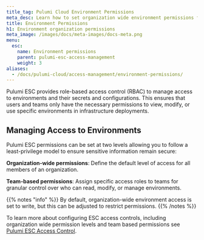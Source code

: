 ```yaml
---
title_tag: Pulumi Cloud Environment Permissions
meta_desc: Learn how to set organization wide environment permissions for the Pulumi Cloud.
title: Environment Permissions
h1: Environment organization permissions
meta_image: /images/docs/meta-images/docs-meta.png
menu:
  esc:
    name: Environment permissions
    parent: pulumi-esc-access-management
    weight: 3
aliases:
  - /docs/pulumi-cloud/access-management/environment-permissions/
---
```


Pulumi ESC provides role-based access control (RBAC) to manage access to environments and their secrets and configurations. This ensures that users and teams only have the necessary permissions to view, modify, or use specific environments in infrastructure deployments.

## Managing Access to Environments

Pulumi ESC permissions can be set at two levels allowing you to follow a least-privilege model to ensure sensitive information remain secure:

**Organization-wide permissions**: Define the default level of access for all members of an organization.

**Team-based permissions**: Assign specific access roles to teams for granular control over who can read, modify, or manage environments.

{{% notes "info" %}}
By default, organization-wide environment access is set to write, but this can be adjusted to restrict permissions.
{{% /notes %}}

To learn more about configuring ESC access controls, including organization wide permission levels and team based permissions see [Pulumi ESC Access Control](/docs/esc/environments/access-management/access-control/).
